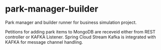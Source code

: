 # park-manager-builder
Park manager and builder runner for business simulation project.

Petitions for adding park items to MongoDB are receveid either from REST controller or KAFKA Listener. Spring Cloud Stream Kafka is integrated with KAFKA for message channel handling.
